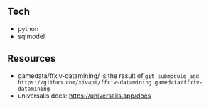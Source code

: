 ## Tech
- python
- sqlmodel


## Resources
- gamedata/ffxiv-datamining/ is the result of ```git submodule add https://github.com/xivapi/ffxiv-datamining gamedata/ffxiv-datamining ```
- universalis docs: https://universalis.app/docs